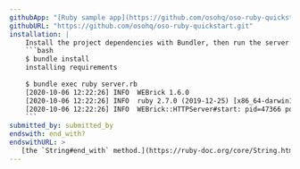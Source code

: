 ```yaml
---
githubApp: "[Ruby sample app](https://github.com/osohq/oso-ruby-quickstart)"
githubURL: "https://github.com/osohq/oso-ruby-quickstart.git"
installation: |
    Install the project dependencies with Bundler, then run the server:
    ```bash
    $ bundle install
    installing requirements
    
    $ bundle exec ruby server.rb
    [2020-10-06 12:22:26] INFO  WEBrick 1.6.0
    [2020-10-06 12:22:26] INFO  ruby 2.7.0 (2019-12-25) [x86_64-darwin19]
    [2020-10-06 12:22:26] INFO  WEBrick::HTTPServer#start: pid=47366 port=5050
    ```
submitted_by: submitted_by
endswith: end_with?
endswithURL: >
   [the `String#end_with` method.](https://ruby-doc.org/core/String.html#method-i-end_with-3F)
---
```

